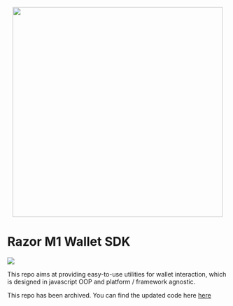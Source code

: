 <p align="center"><a href="https://razorwallet.xyz">
<img width="480" src="/assets/logo.png"/>
</a></p>

# Razor M1 Wallet SDK

<a href="https://github.com/wallet-standard/wallet-standard">
  <img src="https://badgen.net/badge/wallet-standard/supported/green" />
</a>

This repo aims at providing easy-to-use utilities for wallet interaction, which is designed in javascript OOP and platform / framework agnostic.

This repo has been archived. You can find the updated code here <a href="https://github.com/razorlabsorg/razor-wallet-kit">here</a>
